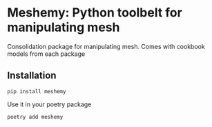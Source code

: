 # Meshemy: Python toolbelt for manipulating mesh
Consolidation package for manipulating mesh. Comes with cookbook models from each package

## Installation
```shell
pip install meshemy
```
Use it in your poetry package
```shell
poetry add meshemy
```
